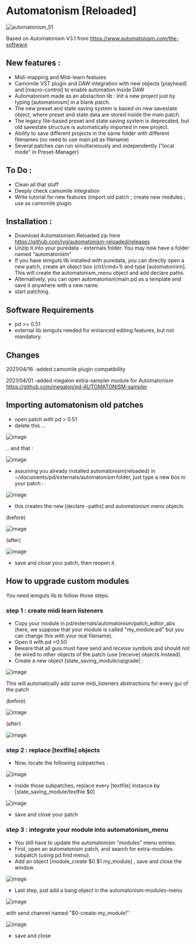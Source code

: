 # Automatonism [Reloaded]

<p align="left"> <img src="https://raw.githubusercontent.com/jyg/automatonism/master/automatonism_51.png" alt="automatonism_51" ></p>

Based on Automatonism V3.1 from https://www.automatonism.com/the-software.

## New features :

* Midi-mapping and Midi-learn features
* Camomile VST plugin and DAW integration with new objects [playhead] and [macro-control] to enable automation inside DAW
* Automatonism made as an abstaction lib : init a new project just by typing [automatonism] in a blank patch. 
* The new preset and state saving system is based on new savestate object, where preset and state data are stored inside the main patch.
* The legacy file-based preset and state saving system is deprecated, but old savestate structure is automatically imported in new project.
* Ability to save different projects in the same folder with different filenames (no need to use main.pd as filename)
* Several patches can run simultaneously and independently ("local mode" in Preset-Manager)

## To Do :
* Clean all that stuff
* Deeply check camomile integration
* Write tutorial for new features (import old patch ; create new modules ; use as camomile plugin


## Installation :
* Download Automatonism.Reloaded.zip here https://github.com/jyg/automatonism-reloaded/releases
* Unzip it into your puredata - externals folder. You may now have a folder named "automatonism"
* If you have iemguts lib installed with puredata, you can directly open a new patch, create an object box (ctrl/cmd+1) and type [automatonism]. This will create the automatonism_menu object and add declare paths.
* Alternatively, you can open automatonism/main.pd as a template and save it anywhere with a new name.
* start patching.

## Software Requirements
* pd >= 0.51
* external lib iemguts needed for enhanced editing features, but not mandatory.

## Changes
2021/04/16	-added camomile plugin compatibility

2021/04/01	-added megalon extra-sampler module for Automatonism
	https://github.com/megalon/pd-AUTOMATONISM-sampler
	
## Importing automatonism old patches

* open patch with pd > 0.51
* delete this ...

![image](https://user-images.githubusercontent.com/1431894/119803727-fe65c900-bedf-11eb-93e1-b6b34f58958b.png)

.. and that :

![image](https://user-images.githubusercontent.com/1431894/119803910-2bb27700-bee0-11eb-8577-856ae132d346.png)

* assuming you already installed automatonism(reloaded) in ~/documents/pd/externals/automatonism folder, just type a new box in your patch : 

![image](https://user-images.githubusercontent.com/1431894/119804376-92d02b80-bee0-11eb-8bc0-db737b4dd6df.png)
* this creates the new [declare -paths] and automatonism menu objects

(before)

![image](https://user-images.githubusercontent.com/1431894/119804886-0e31dd00-bee1-11eb-8367-9caaeee29418.png)

(after)

![image](https://user-images.githubusercontent.com/1431894/119805045-315c8c80-bee1-11eb-8ad3-fe97ce025fd7.png)

* save and close your patch, then reopen it.

## How to upgrade custom modules
You need iemguts lib to follow those steps.

### step 1 : create midi learn listeners
* Copy your module in pd/externals/automatonism/patch_editor_abs
(here, we suppose that your module is called "my_module.pd" but you can change this with your real filename).
* Open it with pd >0.50
* Beware that all guis must have send and receive symbols and should not be wired to other objects of the patch (use [receive] objects instead).
* Create a new object [state_saving_module/upgrade] : 

![image](https://user-images.githubusercontent.com/1431894/119808872-d5940280-bee4-11eb-8e6e-1c3f6a910870.png)

This will automatically add some midi_listeners abstractions for every gui of the patch

(before) 

![image](https://user-images.githubusercontent.com/1431894/119808535-80f08780-bee4-11eb-84f1-61a8725128ba.png)

(after)

![image](https://user-images.githubusercontent.com/1431894/119814432-af716100-beea-11eb-851b-379359666811.png)


### step 2 : replace [textfile] objects
* Now, locate the following subpatches : 

![image](https://user-images.githubusercontent.com/1431894/119809281-3f141100-bee5-11eb-8e74-7ac6e0b36bbf.png)

* inside those subpatches, replace every [textfile] instance by [state_saving_module/textfile $0]

![image](https://user-images.githubusercontent.com/1431894/119809677-a8941f80-bee5-11eb-9eab-74197f290275.png)
 
* save and close your patch

### step 3 : integrate your module into automatonism_menu
* You still have to update the automatonism "modules" menu entries.  
* First, open an automatonism patch, and search for extra-modules subpatch (using pd find menu).
* Add an object [module_create $0 $1 my_module] , save and close the window

![image](https://user-images.githubusercontent.com/1431894/119811171-14c35300-bee7-11eb-8328-b58759cbc51e.png)

* Last step, just add a bang object in the automatonism-modules-menu 

![image](https://user-images.githubusercontent.com/1431894/119813412-87353280-bee9-11eb-881f-b90f9bef65d5.png)

with send channel named "$0-create-my_module!"

![image](https://user-images.githubusercontent.com/1431894/119812022-fc076d00-bee7-11eb-864f-77d85e2a4483.png) 

* save and close

